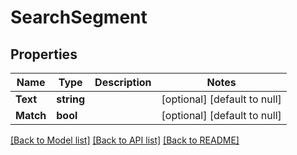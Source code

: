 # SearchSegment

## Properties
Name | Type | Description | Notes
------------ | ------------- | ------------- | -------------
**Text** | **string** |  | [optional] [default to null]
**Match** | **bool** |  | [optional] [default to null]

[[Back to Model list]](../README.md#documentation-for-models) [[Back to API list]](../README.md#documentation-for-api-endpoints) [[Back to README]](../README.md)

